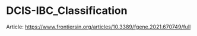 # DCIS-IBC_Classification
 Article: https://www.frontiersin.org/articles/10.3389/fgene.2021.670749/full
